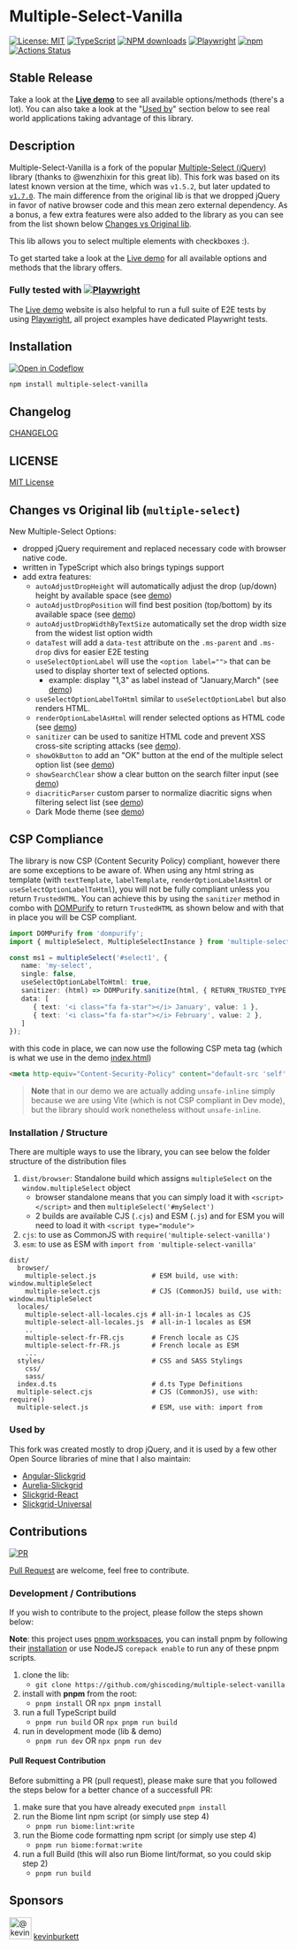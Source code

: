 # Multiple-Select-Vanilla

[![License: MIT](https://img.shields.io/badge/License-MIT-yellow.svg)](https://opensource.org/licenses/MIT)
[![TypeScript](https://img.shields.io/badge/%3C%2F%3E-TypeScript-%230074c1.svg)](http://www.typescriptlang.org/)
[![NPM downloads](https://img.shields.io/npm/dy/multiple-select-vanilla)](https://npmjs.org/package/multiple-select-vanilla)
[![Playwright](https://img.shields.io/badge/tested%20with-Playwright-45ba4b.svg?logo=playwright)](https://playwright.dev/)
[![npm](https://img.shields.io/npm/v/multiple-select-vanilla.svg?logo=npm&logoColor=fff&label=npm)](https://www.npmjs.com/package/multiple-select-vanilla)
[![Actions Status](https://github.com/ghiscoding/multiple-select-vanilla/actions/workflows/main.yml/badge.svg)](https://github.com/ghiscoding/multiple-select-vanilla/actions)

## Stable Release
Take a look at the [**Live demo**](https://ghiscoding.github.io/multiple-select-vanilla/) to see all available options/methods (there's a lot). You can also take a look at the "[Used by](#used-by)" section below to see real world applications taking advantage of this library.

## Description
Multiple-Select-Vanilla is a fork of the popular [Multiple-Select (jQuery)](https://github.com/wenzhixin/multiple-select) library (thanks to @wenzhixin for this great lib). This fork was based on its latest known version at the time, which was `v1.5.2`, but later updated to [`v1.7.0`](https://github.com/wenzhixin/multiple-select/releases/tag/1.7.0). The main difference from the original lib is that we dropped jQuery in favor of native browser code and this mean zero external dependency. As a bonus, a few extra features were also added to the library as you can see from the list shown below [Changes vs Original lib](#changes-vs-original-lib-multiple-select).

This lib allows you to select multiple elements with checkboxes :).

To get started take a look at the [Live demo](https://ghiscoding.github.io/multiple-select-vanilla/) for all available options and methods that the library offers.


### Fully tested with [![Playwright](https://img.shields.io/badge/tested%20with-Playwright-45ba4b.svg?logo=playwright)](https://playwright.dev/)

The [Live demo](https://ghiscoding.github.io/multiple-select-vanilla/) website is also helpful to run a full suite of E2E tests by using [Playwright](https://playwright.dev/), all project examples have dedicated Playwright tests.

## Installation

[![Open in Codeflow](https://developer.stackblitz.com/img/open_in_codeflow.svg)](https:///pr.new/ghiscoding/multiple-select-vanilla)

```sh
npm install multiple-select-vanilla
```

## Changelog

[CHANGELOG](https://github.com/ghiscoding/multiple-select-vanilla/blob/main/packages/multiple-select-vanilla/CHANGELOG.md)

## LICENSE

[MIT License](https://github.com/ghiscoding/multiple-select-vanilla/blob/main/LICENSE)


## Changes vs Original lib (`multiple-select`)
New Multiple-Select Options:
- dropped jQuery requirement and replaced necessary code with browser native code.
- written in TypeScript which also brings typings support
- add extra features:
  - `autoAdjustDropHeight` will automatically adjust the drop (up/down) height by available space (see [demo](https://ghiscoding.github.io/multiple-select-vanilla/#/options30))
  - `autoAdjustDropPosition` will find best position (top/bottom) by its available space (see [demo](https://ghiscoding.github.io/multiple-select-vanilla/#/options29))
  - `autoAdjustDropWidthByTextSize` automatically set the drop width size from the widest list option width
  - `dataTest` will add a `data-test` attribute on the `.ms-parent` and `.ms-drop` divs for easier E2E testing
  - `useSelectOptionLabel` will use the `<option label="">` that can be used to display shorter text of selected options.
    - example: display "1,3" as label instead of "January,March" (see [demo](https://ghiscoding.github.io/multiple-select-vanilla/#/options31))
  - `useSelectOptionLabelToHtml` similar to `useSelectOptionLabel` but also renders HTML.
  - `renderOptionLabelAsHtml` will render selected options as HTML code (see [demo](https://ghiscoding.github.io/multiple-select-vanilla/#/options27))
  - `sanitizer` can be used to sanitize HTML code and prevent XSS cross-site scripting attacks (see [demo](https://ghiscoding.github.io/multiple-select-vanilla/#/options32)).
  - `showOkButton` to add an "OK" button at the end of the multiple select option list (see [demo](https://ghiscoding.github.io/multiple-select-vanilla/#/options25))
  - `showSearchClear` show a clear button on the search filter input (see [demo](https://ghiscoding.github.io/multiple-select-vanilla/#/options34))
  - `diacriticParser` custom parser to normalize diacritic signs when filtering select list (see [demo](https://ghiscoding.github.io/multiple-select-vanilla/#/options35))
  - Dark Mode theme (see [demo](https://ghiscoding.github.io/multiple-select-vanilla/#/example15))

## CSP Compliance
The library is now CSP (Content Security Policy) compliant, however there are some exceptions to be aware of. When using any html string as template (with `textTemplate`, `labelTemplate`, `renderOptionLabelAsHtml` or `useSelectOptionLabelToHtml`), you will not be fully compliant unless you return `TrustedHTML`. You can achieve this by using the `sanitizer` method in combo with [DOMPurify](https://github.com/cure53/DOMPurify) to return `TrustedHTML` as shown below and with that in place you will be CSP compliant.

```typescript
import DOMPurify from 'dompurify';
import { multipleSelect, MultipleSelectInstance } from 'multiple-select-vanilla';

const ms1 = multipleSelect('#select1', {
   name: 'my-select',
   single: false,
   useSelectOptionLabelToHtml: true,
   sanitizer: (html) => DOMPurify.sanitize(html, { RETURN_TRUSTED_TYPE: true }), // return TrustedType
   data: [
      { text: '<i class="fa fa-star"></i> January', value: 1 },
      { text: '<i class="fa fa-star"></i> February', value: 2 },
   ]
});
```
with this code in place, we can now use the following CSP meta tag (which is what we use in the demo [index.html](https://github.com/ghiscoding/multiple-select-vanilla/blob/main/packages/demo/index.html#L7))
```html
<meta http-equiv="Content-Security-Policy" content="default-src 'self';style-src 'self' data:; img-src * 'self' data: https:; require-trusted-types-for 'script'; trusted-types dompurify">
```
> **Note** that in our demo we are actually adding `unsafe-inline` simply because we are using Vite (which is not CSP compliant in Dev mode), but the library should work nonetheless without `unsafe-inline`.

### Installation / Structure
There are multiple ways to use the library, you can see below the folder structure of the distribution files
1. `dist/browser`: Standalone build which assigns `multipleSelect` on the `window.multipleSelect` object
   - browser standalone means that you can simply load it with `<script></script>` and then `multipleSelect('#mySelect')`
   - 2 builds are available CJS (`.cjs`) and ESM (`.js`) and for ESM you will need to load it with `<script type="module">`
2. `cjs`: to use as CommonJS with `require('multiple-select-vanilla')`
3. `esm`: to use as ESM with `import from 'multiple-select-vanilla'`

```
dist/
  browser/
    multiple-select.js              # ESM build, use with: window.multipleSelect
    multiple-select.cjs             # CJS (CommonJS) build, use with: window.multipleSelect
  locales/
    multiple-select-all-locales.cjs # all-in-1 locales as CJS
    multiple-select-all-locales.js  # all-in-1 locales as ESM
    ..
    multiple-select-fr-FR.cjs       # French locale as CJS
    multiple-select-fr-FR.js        # French locale as ESM
    ...
  styles/                           # CSS and SASS Stylings
    css/
    sass/
  index.d.ts                        # d.ts Type Definitions
  multiple-select.cjs               # CJS (CommonJS), use with: require()
  multiple-select.js                # ESM, use with: import from
```

### Used by
This fork was created mostly to drop jQuery, and it is used by a few other Open Source libraries of mine that I also maintain:
- [Angular-Slickgrid](https://github.com/ghiscoding/Angular-Slickgrid)
- [Aurelia-Slickgrid](https://github.com/ghiscoding/aurelia-slickgrid)
- [Slickgrid-React](https://github.com/ghiscoding/slickgrid-react)
- [Slickgrid-Universal](https://github.com/ghiscoding/slickgrid-universal)

## Contributions

[![PR](https://img.shields.io/badge/PR-Welcome-1abc9c)](https://github.com/ghiscoding/multiple-select-vanilla/pulls)

[Pull Request](https://github.com/ghiscoding/multiple-select-vanilla/pulls) are welcome, feel free to contribute.

### Development / Contributions

If you wish to contribute to the project, please follow the steps shown below:

**Note**: this project uses [pnpm workspaces](https://pnpm.io/workspaces), you can install pnpm by following their [installation](https://pnpm.io/installation) or use NodeJS `corepack enable` to run any of these pnpm scripts.

1. clone the lib:
   - `git clone https://github.com/ghiscoding/multiple-select-vanilla`
2. install with **pnpm** from the root:
   - `pnpm install` OR `npx pnpm install`
3. run a full TypeScript build
   - `pnpm run build` OR `npx pnpm run build`
4. run in development mode (lib & demo)
   - `pnpm run dev` OR `npx pnpm run dev`

#### Pull Request Contribution

Before submitting a PR (pull request), please make sure that you followed the steps below for a better chance of a successfull PR:

1. make sure that you have already executed `pnpm install`
2. run the Biome lint npm script (or simply use step 4)
   - `pnpm run biome:lint:write`
3. run the Biome code formatting npm script (or simply use step 4)
   - `pnpm run biome:format:write`
4. run a full Build (this will also run Biome lint/format, so you could skip step 2)
   - `pnpm run build`

## Sponsors

<div>
  <img class="circle avatar-user" src="https://avatars.githubusercontent.com/u/48218815?s=52&amp;v=4" width="40" height="40" alt="@kevinburkett" />
  <a href="/kevinburkett" class="Link">
    <span class="wb-break-word ml-2">kevinburkett</span>
  </a>
</div>

